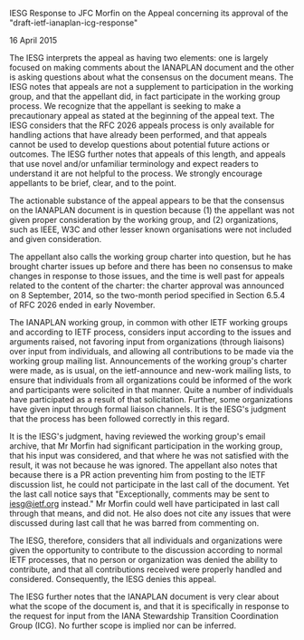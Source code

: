  
IESG Response to JFC Morfin on the Appeal concerning its approval of the "draft-ietf-ianaplan-icg-response" 


16 April 2015


The IESG interprets the appeal as having two elements: one is largely focused on making comments about the IANAPLAN document and the other is asking questions about what the consensus on the document means. The IESG notes that appeals are not a supplement to participation in the working group, and that the appellant did, in fact participate in the working group process. We recognize that the appellant is seeking to make a precautionary appeal as stated at the beginning of the appeal text. The IESG considers that the RFC 2026 appeals process is only available for handling actions that have already been performed, and that appeals cannot be used to develop questions about potential future actions or outcomes. The IESG further notes that appeals of this length, and appeals that use novel and/or unfamiliar terminology and expect readers to understand it are not helpful to the process. We strongly encourage appellants to be brief, clear, and to the point.


The actionable substance of the appeal appears to be that the consensus on the IANAPLAN document is in question because (1) the appellant was not given proper consideration by the working group, and (2) organizations, such as IEEE, W3C and other lesser known organisations were not included and given consideration.


The appellant also calls the working group charter into question, but he has brought charter issues up before and there has been no consensus to make changes in response to those issues, and the time is well past for appeals related to the content of the charter: the charter approval was announced on 8 September, 2014, so the two-month period specified in Section 6.5.4 of RFC 2026 ended in early November.


The IANAPLAN working group, in common with other IETF working groups and according to IETF process, considers input according to the issues and arguments raised, not favoring input from organizations (through liaisons) over input from individuals, and allowing all contributions to be made via the working group mailing list. Announcements of the working group's charter were made, as is usual, on the ietf-announce and new-work mailing lists, to ensure that individuals from all organizations could be informed of the work and participants were solicited in that manner. Quite a number of individuals have participated as a result of that solicitation. Further, some organizations have given input through formal liaison channels. It is the IESG's judgment that the process has been followed correctly in this regard.


It is the IESG's judgment, having reviewed the working group's email archive, that Mr Morfin had significant participation in the working group, that his input was considered, and that where he was not satisfied with the result, it was not because he was ignored. The appellant also notes that because there is a PR action preventing him from posting to the IETF discussion list, he could not participate in the last call of the document. Yet the last call notice says that "Exceptionally, comments may be sent to iesg@ietf.org instead." Mr Morfin could well have participated in last call through that means, and did not. He also does not cite any issues that were discussed during last call that he was barred from commenting on.


The IESG, therefore, considers that all individuals and organizations were given the opportunity to contribute to the discussion according to normal IETF processes, that no person or organization was denied the ability to contribute, and that all contributions received were properly handled and considered. Consequently, the IESG denies this appeal.


The IESG further notes that the IANAPLAN document is very clear about what the scope of the document is, and that it is specifically in response to the request for input from the IANA Stewardship Transition Coordination Group (ICG). No further scope is implied nor can be inferred.


 


 